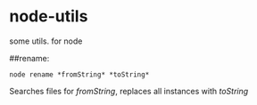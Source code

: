 # node-utils
some utils. for node

##rename:

`node rename *fromString* *toString*`

Searches files for *fromString*, replaces all instances with *toString*
